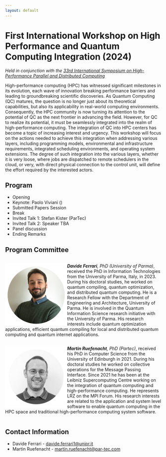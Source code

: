 ```yaml
---
layout: default
---
```


# First International Workshop on High Performance and Quantum Computing Integration (2024)

_Held in conjunction with the [33rd International Symposium on High-Performance Parallel and Distributed Computing](https://www.hpdc.org/2024/)_

High-performance computing (HPC) has witnessed significant milestones in its evolution, each wave of innovation breaking performance barriers and leading to groundbreaking scientific discoveries. As Quantum Computing (QC) matures, the question is no longer just about its theoretical capabilities, but also its applicability in real-world computing environments. Consequently, the HPC community is now turning its attention to the potential of QC as the next frontier in advancing the field.
However, for QC to realize its potential, it must be seamlessly integrated into the realm of high-performance computing. The integration of QC into HPC centers has become a topic of increasing interest and urgency. This workshop will focus on the actions needed to achieve this integration when addressing various layers, including programming models, environmental and infrastructure requirements, integrated scheduling environments, and operating system extensions. The degree of such integration into the various layers, whether it is very loose, where jobs are dispatched to remote schedulers in the cloud, or very, with direct physical connection to the control unit, will define the effort required by the interested actors.

## Program

*   Opening
*   Keynote: Paolo Viviani ()
*   Submitted Papers Session
*   Break
*   Invited Talk 1: Stefan Kister (ParTec)
*   Invited Talk 2: Speaker TBA
*   Panel discussion
*   Ending Remarks

## Program Committee

<p style="display:inline-block;">
  <img src="davide.png" style="float: left" width="200">
  <i><b>Davide Ferrari</b>, PhD (University of Parma)</i>, received the PhD in Information Technologies from the University of Parma, Italy, in 2023. During his doctoral studies, he worked on quantum compiling, quantum optimization, and distributed quantum computing. He is a Research Fellow with the Department of Engineering and Architecture, University of Parma. He is involved in the Quantum Information Science research initiative with the University of Parma. His research interests include quantum optimization applications, efficient quantum compiling for local and distributed quantum computing and quantum internet applications.
</p>
<p style="display:inline-block;">
	<img src="martin.png" style="float: left" width="200">
	<i><b>Martin Ruefenacht</b>, PhD (Partec)</i>, received his PhD in Computer Science from the University of Edinburgh in 2021. During his doctoral studies he worked on collective operations for the Message Passing Interface. Since 2021 he has been at the Leibniz Supercomputing Centre working on the integration of quantum computing and high-performance computing. He represents LRZ on the MPI Forum. His research interests are related to the application and system level software to enable quantum computing in the HPC space and traditional high-performance computing system software.
</p>


## Contact Information
*   Davide Ferrari - davide.ferrari1@unipr.it
*   Martin Ruefenacht - martin.ruefenacht@par-tec.com
